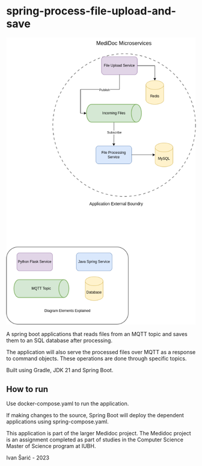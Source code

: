 # spring-process-file-upload-and-save

![Screen 1](doc/medidoc.png?raw=true "Diagram")

A spring boot applications that reads files from an MQTT topic and saves them to 
an SQL database after processing. 

The application will also serve the processed files
over MQTT as a response to command objects. These operations are done through specific topics.

Built using Gradle, JDK 21 and Spring Boot.

## How to run

Use docker-compose.yaml to run the application.

If making changes to the source, Spring Boot will deploy the dependent applications
using spring-compose.yaml.

This application is part of the larger Medidoc project. The Medidoc project is an assignment
completed as part of studies in the Computer Science Master of Science program at IUBH.

Ivan Šarić - 2023
